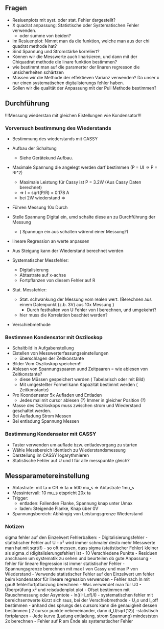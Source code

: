 ## Fragen
- Resiuenplots mit syst. oder stat. Fehler dargestellt?
- X quadrat anpassung: Statistische oder Systematischen Fehler verwenden. 
    - oder summe von beiden?
- Im Resiuenplot: Nimmt man da die funktion, welche man aus der chi quadrat methode hat?
- Sind Spannung und Stromstärke korreliert?
- Können wir die Messwerte auch linarisieren, und dann mit der Chiquadrat methode die linare funktion bestimmen?
- wie bestimmt man auf die paramerter der linaren regresson die unsicherheiten schärtzen
- Müssen wir die Methode der effektieven Varianz verwenden? Da unser x nur einen systematischen digitalisierungs fehler haben.
- Sollen wir die qualität der Anpassung mit der Pull Methode bestimmen?



## Durchführung

!!!Messung wiederstan mit gleichen Eistellungen wie Kondensator!!!

### Vorversuch bestimmung des Wiederstands

- Bestimmung des wiederstands mit CASSY

- Aufbau der Schaltung
    - Siehe Gerätekund Aufbau.
- Maximale Spannung die angelegt werden darf bestimmen (P = UI => P = RI^2)
    - Maximale Leistung für Cassy ist P = 3.2W (Aus Cassy Daten berechnet)
    - => I = sqrt(P/R) = 0.178 A
    - bei 2W wiederstand =>
- Führen Messung 10x Durch
- Stelle Spannung Digital ein, umd schalte diese an zu Durchführung der Messung
    - ( Spannugn ein aus schalten wärend einer Messung?)
- lineare Regression an werte anpassen
- Aus Steigung kann der Wiederstand berechnet werden
- Systematischer Messfehler:
    - Digitalisierung
    - Abtastrate auf x-achse
    - Fortpflanzen von diesem Fehler auf R
- Stat. Messfehler:
    - Stat. schwankung der Messung vom realen wert. (Berechnen aus einem Datenpunkt (z.b. 3V) aus 10x Messung )
        - Durch festhalten von U Fehler von I berechnen, und umgekehrt?
    - hier muss die Korrelation beachtet werden?
- Verschiebmethode

### Bestimmen Kondensator mit Osziloskop

- Schaltbild in Aufgabenstellung
- Eistellen von Messwerterfassungseinstellungen
    - überschlagen der Zeitkonstante
- Bilder Vom Osziloskop speichern!!
- Ablesen von Spannungspaaren uund Zeitpaaren = wie ablesen von Zeitkonstante?
    - diese Müssen gespeichert werden ( Tabelarisch oder mit Bild)
    - Mit umgestellter Formel kann Kapazität bestimmt werden ( Zeitkonstante)
- Pro Koondensator 5x Aufladen und Entladen
    - Jedes mal mit cursor ablesen (?) Immer in gleicher Position (?)
- Masse des Osziloskops muss zwischen strom und Wiederstand geschaltet werden.
- Bei Aufladung Strom Messen
- Bei entladung Spannung Messen

### Bestimmung Kondensator mit CASSY

- Taster verwenden um auflade bzw. entladevorgang zu starten
- Wähle Messbereich Identisch zu Wiederstandsmessung
- Darstellung im CASSY logarythmieren
- Statistische Fehler auf U und I für alle messpunkte gleich?


## Messparametereinstellung

- Abtastrate: mit ta = CR => ta = 500 mu_s => Abtastrate 1mu_s
- Messintervall: 10 mu_s etspricht 20x ta
- Trigger:
    - entladen: Fallenden Flanke, Spannung knap unter Umax
    - laden: Steigende Flanke, Knap über 0V
- Spannungsbereich: Abhängig von Leistungsgrenze Wiederstand


### Notizen

sigma fehler auf den Einzelwert
Fehlerbalken:
    - Digitalisierungsfehler
    - statistischer Fehler auf U
    - x² wird immer schmaler desto mehr Messwerte man hat mit sqrt(f)
    - so oft messen, dass sigma (statistischer Fehler) kleiner als sigma_d (digitalisierungsfehler) ist
    - 10 Verschiedene Punkte
    - Residuen anschauen um systematik zu sehen und beurteilen ob gute Anpassung
    - fehler für lineare Regression ist immer statistischer Fehler
    - Spannungsgrenze berechnen mit max I von Cassy und max P von Wiederstand
    - Verwende statistischer Fehler auf den Einzelwert um fehler beim kondensator für lineare regression verwenden
    - Fehler nach ln mit gauß fehlerfortpflanzung berechnen
    - Was verwendet man für U0
    - Überprüfung x² und reisdudenplot plot
    - Ofset bestimmen mit Rauschmessung oder Asymtote
    - ln((I-I_of)/I)
    - systematischen fehler mit bereichsentwerte kürzt sich raus, bei der Verschiebmethode
    - U_o und I_off bestimmen
    - anhand des sprungs des cursors kann die genauigkeit dessen bestimmen ( 2 cursor punkte nebeneinander, dann d_U/sqrt(12))
        -statistisch fortplanzen
    - Jede kurve (Ladung entladung, strom Spannung) mindeststen 2x berechnen
    - Fehler auf R am Ende als systematischer Fehler








